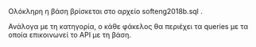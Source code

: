 Ολόκληρη η βάση βρίσκεται στο αρχείο softeng2018b.sql .

Ανάλογα με τη κατηγoρία, ο κάθε φάκελος θα περιέχει τα queries με τα οποία επικοινωνεί το API με τη βάση.
